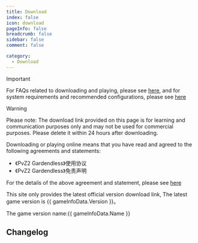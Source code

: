 ```yaml
---
title: Download
index: false
icon: download
pageInfo: false
breadcrumb: false
sidebar: false
comment: false

category:
  - Download
---
```


<script setup>
import axios from 'axios';
import { ref, onBeforeMount } from 'vue'

// const dataFormat = {
//     "Version": "",
//     "InsideVersion": "",
//     "Download": {
//         "Baidu": "",
//         "Pan123": "",
//         "Quark": "",
//         "Github": "",
//         "Onedrive": "",
//         "OnedriveOrigin": ""
//     }
// }

const gameInfoData = ref(null);

onBeforeMount(() => {
  axios.get('/jsons/gameinfo.json').then(res => {
    gameInfoData.value = res.data;
  })
})

</script>

> [!important]
> For FAQs related to downloading and playing, please see [here](../guide/FAQ.md), and for system requirements and recommended configurations, please see [here](../guide/requirement.md)

> [!warning]
> Please note: The download link provided on this page is for learning and communication purposes only and may not be used for commercial purposes. Please delete it within 24 hours after downloading.
>
> Downloading or playing online means that you have read and agreed to the following agreements and statements:
>
> - 《PvZ2 Gardendless》使用协议
> - 《PvZ2 Gardendless》免责声明
>
> For the details of the above agreement and statement, please see [here](../instructions/)

<!-- 当前游戏有两种游玩方式：

- 下载游戏客户端压缩包游玩，仅支持 `Windows 10/11`系统。
- 在线游玩：[点击进入](https://pvz2-test.gaozih.com)

> [!info]
> 由于游戏资源文件较多，在线游玩可能会有加载速度较慢及卡顿现象，若需要快速加载，请选择下载游戏客户端压缩包游玩。 -->

This site only provides the latest official version download link<span v-if="gameInfoData?.Version">, The latest game version is {{ gameInfoData.Version }}</span>。

<span v-if="gameInfoData?.Name">The game version name:{{ gameInfoData.Name }}</span>

## Changelog

<template v-if="gameInfoData?.NewFeatures">

- <li v-for="(item, index) in gameInfoData.NewFeatures" :key="index">{{ item }}</li>

</template>

<template v-else>None</template>

<template v-if="gameInfoData?.Download.Onedrive">

## Onedrive Link <Badge text="No login required" type="info" /><Badge text="high-speed" type="tip" /><Badge text="global" type="warning" />

Download Link: <a :href="gameInfoData.Download.Onedrive">click to enter</a>

</template>

<template v-if="gameInfoData?.Download.Mega">

## MEGA Link <Badge text="No login required" type="info" /><Badge text="high-speed" type="tip" /><Badge text="global" type="warning" />

Download Link: <a :href="gameInfoData.Download.Mega">click to enter</a>

</template>

<template v-if="gameInfoData?.Download.TmpLink">

## 钛盘链接 <Badge text="无需登录" type="info" /><Badge text="高速" type="tip" />

Download Link: <a :href="gameInfoData.Download.TmpLink">click to enter</a>

</template>

<template v-if="gameInfoData?.Download.Baidu">

## 百度网盘

Download Link: <a :href="gameInfoData.Download.Baidu">click to enter</a>

</template>

<template v-if="gameInfoData?.Download.Pan123">

## 123 网盘

Download Link: <a :href="gameInfoData.Download.Pan123">click to enter</a>

</template>

<template v-if="gameInfoData?.Download.Quark">

## 夸克网盘

下载链接：<a :href="gameInfoData.Download.Quark">点击进入</a>

</template>

<template v-if="gameInfoData?.Download.Feijipan">

## 小飞机网盘 <Badge text="无需登录" type="info" />

下载链接：<a :href="gameInfoData.Download.Feijipan">点击进入</a>

</template>

<template v-if="gameInfoData?.Download.Github">

## Github

下载链接：<a :href="gameInfoData.Download.Github">点击进入</a>

</template>
